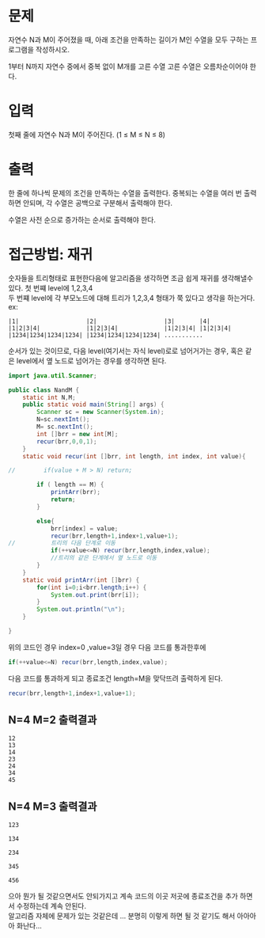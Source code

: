 # 문제
자연수 N과 M이 주어졌을 때, 아래 조건을 만족하는 길이가 M인 수열을 모두 구하는 프로그램을 작성하시오.

1부터 N까지 자연수 중에서 중복 없이 M개를 고른 수열
고른 수열은 오름차순이어야 한다.
# 입력
첫째 줄에 자연수 N과 M이 주어진다. (1 ≤ M ≤ N ≤ 8)

# 출력
한 줄에 하나씩 문제의 조건을 만족하는 수열을 출력한다. 중복되는 수열을 여러 번 출력하면 안되며, 각 수열은 공백으로 구분해서 출력해야 한다.

수열은 사전 순으로 증가하는 순서로 출력해야 한다.

# 접근방법: 재귀
숫자들을 트리형태로 표현한다음에 알고리즘을 생각하면 조금 쉽게 재귀를 생각해낼수있다.
첫 번쨰 level에 1,2,3,4    
두 번쨰 level에 각 부모노드에 대해 트리가 1,2,3,4 형태가 쭉 있다고 생각을 하는거다.    
ex:
```
|1|                   |2|                   |3|       |4| 
|1|2|3|4|             |1|2|3|4|             |1|2|3|4| |1|2|3|4|
|1234|1234|1234|1234| |1234|1234|1234|1234| ...........
```
순서가 있는 것이므로,
다음 level(여기서는 자식 level)로로 넘어거가는 경우, 혹은 같은 level에서 옆 노드로 넘어가는 경우를 생각하면 된다.   

```java
import java.util.Scanner;

public class NandM {
    static int N,M;
    public static void main(String[] args) {
        Scanner sc = new Scanner(System.in);
        N=sc.nextInt();
        M= sc.nextInt();
        int []brr = new int[M];
        recur(brr,0,0,1);
    }
    static void recur(int []brr, int length, int index, int value){

//        if(value + M > N) return;

        if ( length == M) {
            printArr(brr);
            return;
        }

        else{
            brr[index] = value;
            recur(brr,length+1,index+1,value+1);
//          트리의 다음 단계로 이동
            if(++value<=N) recur(brr,length,index,value);
            //트리의 같은 단계에서 옆 노드로 이동
        }
    }
    static void printArr(int []brr) {
        for(int i=0;i<brr.length;i++) {
            System.out.print(brr[i]);
        }
        System.out.println("\n");
    }

}

```

위의 코드인 경우 index=0 ,value=3일 경우 다음 코드를 통과한후에    
```java 
if(++value<=N) recur(brr,length,index,value);
```
다음 코드를 통과하게 되고 종료조건 length=M을 맞닥뜨려 출력하게 된다.    
```java
recur(brr,length+1,index+1,value+1);
```

## N=4 M=2 출력결과
```
12
13
14
23
24
34
45
```

## N=4 M=3 출력결과
```
123

134

234

345

456

```
으아 뭔가 될 것같으면서도 안되가지고 계속 코드의 이곳 저곳에 종료조건을 추가 하면서 수정하는데 계속 안된다.   
알고리즘 자체에 문제가 있는 것같은데 ... 분명히 이렇게 하면 될 것 같기도 해서 아아아아 화난다...

